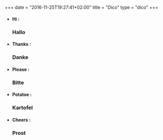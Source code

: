 +++
date = "2016-11-25T19:27:41+02:00"
title = "Dico"
type = "dico"
+++

* <h4> Hi :</h4>  <h3> Hallo </h3>
* <h4> Thanks :</h4>  <h3> Danke </h3>
* <h4> Please :</h4>  <h3> Bitte </h3>
* <h4> Potatoe :</h4>  <h3> Kartofel </h3>
* <h4> Cheers :</h4>  <h3> Prost </h3>
